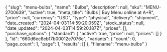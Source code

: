 {
  "slug": "menu-bulbs",
  "name": "Bulbs",
  "description": null,
  "sku": "MENU-2700639",
  "active": true,
  "meta_title": "Bulbs | Buy Menu online at A+R",
  "price": null,
  "currency": "USD",
  "type": "physical",
  "delivery": "shipment",
  "date_created": "2024-04-03T14:59:20.059Z",
  "stock_status": null,
  "date_updated": "2024-04-03T14:59:20.187Z",
  "prices": [],
  "purchase_options": {
    "standard": {
      "active": true,
      "price": null,
      "prices": []
    }
  },
  "id": "660d6ec8eb17b00012e7076e",
  "variants": {
    "count": 0,
    "page_count": 1,
    "page": 1,
    "results": []
  },
  "filename": "menu-bulbs"
}
